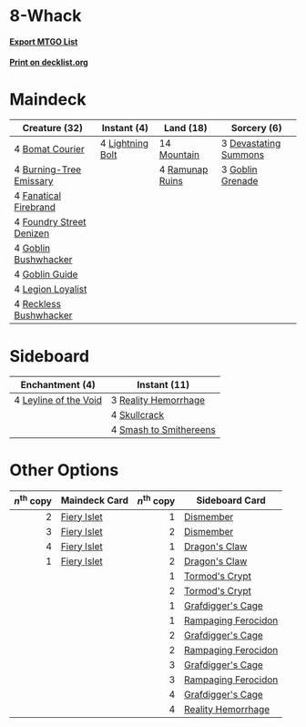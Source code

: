 # 8-Whack

#### [Export MTGO List](../collection/8-Whack/8-Whack.txt)
#### [Print on decklist.org](http://decklist.org/?deckmain=4%09Bomat%20Courier%0A4%09Burning-Tree%20Emissary%0A3%09Devastating%20Summons%0A4%09Fanatical%20Firebrand%0A4%09Foundry%20Street%20Denizen%0A4%09Goblin%20Bushwhacker%0A3%09Goblin%20Grenade%0A4%09Goblin%20Guide%0A4%09Legion%20Loyalist%0A4%09Lightning%20Bolt%0A14%09Mountain%0A4%09Ramunap%20Ruins%0A4%09Reckless%20Bushwhacker&deckside=4%09Leyline%20of%20the%20Void%0A3%09Reality%20Hemorrhage%0A4%09Skullcrack%0A4%09Smash%20to%20Smithereens)
# Maindeck

|                                           Creature (32)                                           |                                      Instant (4)                                       |                                        Land (18)                                         |                                          Sorcery (6)                                           |
|---------------------------------------------------------------------------------------------------|----------------------------------------------------------------------------------------|------------------------------------------------------------------------------------------|------------------------------------------------------------------------------------------------|
|4 [Bomat Courier](http://gatherer.wizards.com/Pages/Card/Details.aspx?multiverseid=417772)         |4 [Lightning Bolt](http://gatherer.wizards.com/Pages/Card/Details.aspx?multiverseid=806)|14 [Mountain](http://gatherer.wizards.com/Pages/Card/Details.aspx?multiverseid=439859)    |3 [Devastating Summons](http://gatherer.wizards.com/Pages/Card/Details.aspx?multiverseid=194927)|
|4 [Burning-Tree Emissary](http://gatherer.wizards.com/Pages/Card/Details.aspx?multiverseid=426627) |                                                                                        |4 [Ramunap Ruins](http://gatherer.wizards.com/Pages/Card/Details.aspx?multiverseid=430870)|3 [Goblin Grenade](http://gatherer.wizards.com/Pages/Card/Details.aspx?multiverseid=438485)     |
|4 [Fanatical Firebrand](http://gatherer.wizards.com/Pages/Card/Details.aspx?multiverseid=439758)   |                                                                                        |                                                                                          |                                                                                                |
|4 [Foundry Street Denizen](http://gatherer.wizards.com/Pages/Card/Details.aspx?multiverseid=438478)|                                                                                        |                                                                                          |                                                                                                |
|4 [Goblin Bushwhacker](http://gatherer.wizards.com/Pages/Card/Details.aspx?multiverseid=177501)    |                                                                                        |                                                                                          |                                                                                                |
|4 [Goblin Guide](http://gatherer.wizards.com/Pages/Card/Details.aspx?multiverseid=425921)          |                                                                                        |                                                                                          |                                                                                                |
|4 [Legion Loyalist](http://gatherer.wizards.com/Pages/Card/Details.aspx?multiverseid=455759)       |                                                                                        |                                                                                          |                                                                                                |
|4 [Reckless Bushwhacker](http://gatherer.wizards.com/Pages/Card/Details.aspx?multiverseid=407626)  |                                                                                        |                                                                                          |                                                                                                |


# Sideboard

|                                        Enchantment (4)                                         |                                          Instant (11)                                           |
|------------------------------------------------------------------------------------------------|-------------------------------------------------------------------------------------------------|
|4 [Leyline of the Void](http://gatherer.wizards.com/Pages/Card/Details.aspx?multiverseid=107682)|3 [Reality Hemorrhage](http://gatherer.wizards.com/Pages/Card/Details.aspx?multiverseid=407610)  |
|                                                                                                |4 [Skullcrack](http://gatherer.wizards.com/Pages/Card/Details.aspx?multiverseid=366238)          |
|                                                                                                |4 [Smash to Smithereens](http://gatherer.wizards.com/Pages/Card/Details.aspx?multiverseid=397795)|


# Other Options

|*n*<sup>th</sup> copy|                                    Maindeck Card                                     |*n*<sup>th</sup> copy|                                        Sideboard Card                                        |
|--------------------:|--------------------------------------------------------------------------------------|--------------------:|----------------------------------------------------------------------------------------------|
|                    2|[Fiery Islet](http://gatherer.wizards.com/Pages/Card/Details.aspx?multiverseid=464187)|                    1|[Dismember](http://gatherer.wizards.com/Pages/Card/Details.aspx?multiverseid=382182)          |
|                    3|[Fiery Islet](http://gatherer.wizards.com/Pages/Card/Details.aspx?multiverseid=464187)|                    2|[Dismember](http://gatherer.wizards.com/Pages/Card/Details.aspx?multiverseid=382182)          |
|                    4|[Fiery Islet](http://gatherer.wizards.com/Pages/Card/Details.aspx?multiverseid=464187)|                    1|[Dragon's Claw](http://gatherer.wizards.com/Pages/Card/Details.aspx?multiverseid=129527)      |
|                    1|[Fiery Islet](http://gatherer.wizards.com/Pages/Card/Details.aspx?multiverseid=464187)|                    2|[Dragon's Claw](http://gatherer.wizards.com/Pages/Card/Details.aspx?multiverseid=129527)      |
|                     |                                                                                      |                    1|[Tormod's Crypt](http://gatherer.wizards.com/Pages/Card/Details.aspx?multiverseid=389723)     |
|                     |                                                                                      |                    2|[Tormod's Crypt](http://gatherer.wizards.com/Pages/Card/Details.aspx?multiverseid=389723)     |
|                     |                                                                                      |                    1|[Grafdigger's Cage](http://gatherer.wizards.com/Pages/Card/Details.aspx?multiverseid=278452)  |
|                     |                                                                                      |                    1|[Rampaging Ferocidon](http://gatherer.wizards.com/Pages/Card/Details.aspx?multiverseid=435308)|
|                     |                                                                                      |                    2|[Grafdigger's Cage](http://gatherer.wizards.com/Pages/Card/Details.aspx?multiverseid=278452)  |
|                     |                                                                                      |                    2|[Rampaging Ferocidon](http://gatherer.wizards.com/Pages/Card/Details.aspx?multiverseid=435308)|
|                     |                                                                                      |                    3|[Grafdigger's Cage](http://gatherer.wizards.com/Pages/Card/Details.aspx?multiverseid=278452)  |
|                     |                                                                                      |                    3|[Rampaging Ferocidon](http://gatherer.wizards.com/Pages/Card/Details.aspx?multiverseid=435308)|
|                     |                                                                                      |                    4|[Grafdigger's Cage](http://gatherer.wizards.com/Pages/Card/Details.aspx?multiverseid=278452)  |
|                     |                                                                                      |                    4|[Reality Hemorrhage](http://gatherer.wizards.com/Pages/Card/Details.aspx?multiverseid=407610) |

